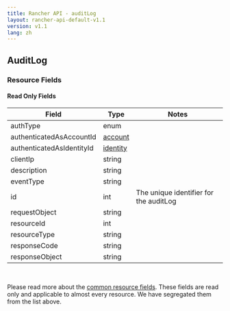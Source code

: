 ```yaml
---
title: Rancher API - auditLog
layout: rancher-api-default-v1.1
version: v1.1
lang: zh
---
```


## AuditLog



### Resource Fields


#### Read Only Fields

Field | Type   | Notes
---|---|---
authType | enum  | 
authenticatedAsAccountId | [account]({{site.baseurl}}/rancher/{{page.version}}/{{page.lang}}/api/api-resources/account/)  | 
authenticatedAsIdentityId | [identity]({{site.baseurl}}/rancher/{{page.version}}/{{page.lang}}/api/api-resources/identity/)  | 
clientIp | string  | 
description | string  | 
eventType | string  | 
id | int  | The unique identifier for the auditLog
requestObject | string  | 
resourceId | int  | 
resourceType | string  | 
responseCode | string  | 
responseObject | string  | 


<br>

Please read more about the [common resource fields]({{site.baseurl}}/rancher/{{page.version}}/{{page.lang}}/api/common/). These fields are read only and applicable to almost every resource. We have segregated them from the list above.




